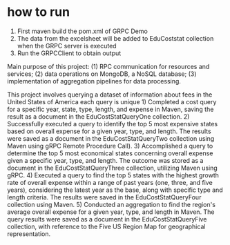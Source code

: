 # how to run
1) First maven build the pom.xml of GRPC Demo
2) The data from the excelsheet will be added to EduCoststat collection when the GRPC server is executed
3) Run the GRPCClient to obtain output

Main purpose of this project: 
(1) RPC communication for resources and services; 
(2)  data operations on MongoDB, a NoSQL database; 
(3) implementation of aggregation pipelines for data  processing. 


This project involves querying a dataset of information about fees in the United States of America each query is unique
    1) Completed a cost query for a specific year, state, type, length, and expense in Maven, saving the result as a document in the EduCostStatQueryOne collection.
    2) Successfully executed a query to identify the top 5 most expensive states based on overall expense for a given year, type, and length. The results were saved as a document in the EduCostStatQueryTwo collection using Maven using gRPC Remote Procedure Call).
    3) Accomplished a query to determine the top 5 most economical states concerning overall expense given a specific year, type, and length. The outcome was stored as a document in the EduCostStatQueryThree collection, utilizing Maven using gRPC.
    4) Executed a query to find the top 5 states with the highest growth rate of overall expense within a range of past years (one, three, and five years), considering the latest year as the base, along with specific type and length criteria. The results were saved in the EduCostStatQueryFour collection using Maven.
    5) Conducted an aggregation to find the region's average overall expense for a given year, type, and length in Maven. The query results were saved as a document in the EduCostStatQueryFive collection, with reference to the Five US Region Map for geographical representation.
